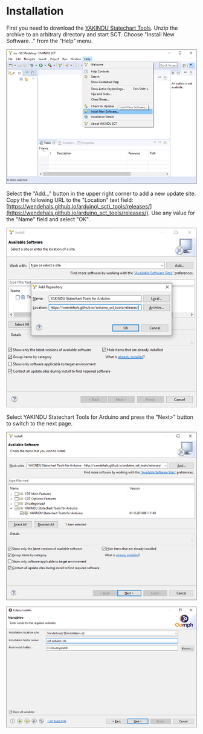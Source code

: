 # Installation

First you need to download the [YAKINDU Statechart Tools](http://www.statecharts.org/). Unzip the archive to an arbitrary directory and start SCT. Choose "Install New Software..." from the "Help" menu.

![Install New Software](screenshots/InstallNewSoftware.png)

Select the "Add..." button in the upper right corner to add a new update site. Copy the following URL to the "Location" text field: [https://wendehals.github.io/arduino\_sct\_tools/releases/](https://wendehals.github.io/arduino_sct_tools/releases/). Use any value for the "Name" field and select "OK".

![Add Repository](screenshots/AddRepository.png)

Select YAKINDU Statechart Tools for Arduino and press the "Next>" button to switch to the next page.  

![Install YAKINDU SCT for Arduino](screenshots/InstallSCTforArduino.png)

 

![Installer - Variables](screenshots/Installer_Variables.png)


